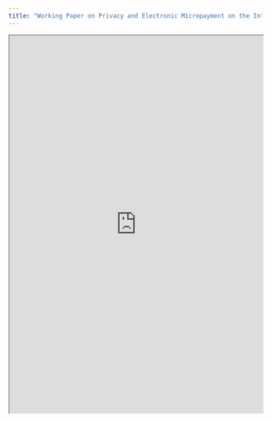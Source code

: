 ```yaml
---
title: "Working Paper on Privacy and Electronic Micropayment on the Internet"
---
```



<iframe height="750" width="100%" src="https://ewelton.github.io/ktest/wiki.html#Working%20Paper%20on%20Privacy%20and%20Electronic%20Micropayment%20on%20the%20Internet"></iframe>
